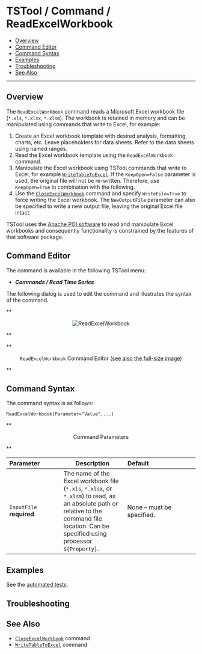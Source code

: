 # TSTool / Command / ReadExcelWorkbook #

*   [Overview](#overview)
*   [Command Editor](#command-editor)
*   [Command Syntax](#command-syntax)
*   [Examples](#examples)
*   [Troubleshooting](#troubleshooting)
*   [See Also](#see-also)

-------------------------

## Overview ##

The `ReadExcelWorkbook` command reads a Microsoft Excel workbook file (`*.xls`, `*.xlsx`, `*.xlsm`).
The workbook is retained in memory and can be manipulated using commands that write to Excel, for example:

1.   Create an Excel workbook template with desired analysis, formatting, charts, etc.
    Leave placeholders for data sheets.  Refer to the data sheets using named ranges.
2.   Read the Excel workbook template using the `ReadExcelWorkbook` command.
3.   Manipulate the Excel workbook using TSTool commands that write to Excel, for example
    [`WriteTableToExcel`](../WriteTableToExcel/WriteTableToExcel.md).
    If the `KeepOpen=False` parameter is used, the original file will not be re-written.
    Therefore, use `KeepOpen=True` in combination with the following.
4.   Use the [`CloseExcelWorkbook`](../CloseExcelWorkbook/CloseExcelWorkbook.md) command and specify
    `WriteFile=True` to force writing the Excel workbook.
    The `NewOutputFile` parameter can also be specified to write a new output file, leaving the original Excel file intact.

TSTool uses the [Apache POI software](https://poi.apache.org) to read and manipulate
Excel workbooks and consequently functionality is constrained by the features of that software package.


## Command Editor ##

The command is available in the following TSTool menu:

*   ***Commands / Read Time Series***

The following dialog is used to edit the command and illustrates the syntax of the command.

**<p style="text-align: center;">
![ReadExcelWorkbook](ReadExcelWorkbook.png)
</p>**

**<p style="text-align: center;">
`ReadExcelWorkbook` Command Editor (<a href="../ReadExcelWorkbook.png">see also the full-size image</a>)
</p>**

## Command Syntax ##

The command syntax is as follows:

```text
ReadExcelWorkbook(Parameter="Value",...)
```
**<p style="text-align: center;">
Command Parameters
</p>**

|**Parameter**&nbsp;&nbsp;&nbsp;&nbsp;&nbsp;&nbsp;&nbsp;&nbsp;&nbsp;&nbsp;&nbsp;|**Description**|**Default**&nbsp;&nbsp;&nbsp;&nbsp;&nbsp;&nbsp;&nbsp;&nbsp;&nbsp;&nbsp;&nbsp;&nbsp;&nbsp;&nbsp;&nbsp;&nbsp;&nbsp;&nbsp;&nbsp;&nbsp;&nbsp;&nbsp;&nbsp;&nbsp;&nbsp;&nbsp;&nbsp;|
|--------------|-----------------|-----------------|
|`InputFile`<br>**required**|The name of the Excel workbook file (`*.xls`, `*.xlsx`, or `*.xlsm`) to read, as an absolute path or relative to the command file location.  Can be specified using processor `${Property}`.|None – must be specified.|

## Examples ##

See the [automated tests](https://github.com/OpenCDSS/cdss-app-tstool-test/tree/master/test/commands/ReadExcelWorkbook).

## Troubleshooting ##

## See Also ##

*   [`CloseExcelWorkbook`](../CloseExcelWorkbook/CloseExcelWorkbook.md) command
*   [`WriteTableToExcel`](../WriteTableToExcel/WriteTableToExcel.md) command
